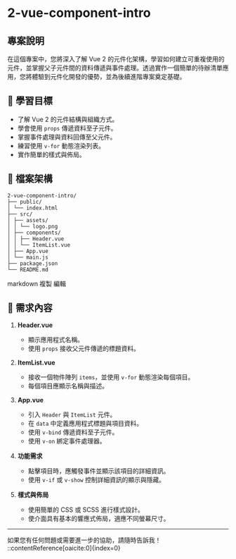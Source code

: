 # 2-vue-component-intro

## 專案說明

在這個專案中，您將深入了解 Vue 2 的元件化架構，學習如何建立可重複使用的元件，並掌握父子元件間的資料傳遞與事件處理。透過實作一個簡單的待辦清單應用，您將體驗到元件化開發的優勢，並為後續進階專案奠定基礎。

## 📌 學習目標

- 了解 Vue 2 的元件結構與組織方式。
- 學會使用 `props` 傳遞資料至子元件。
- 掌握事件處理與資料回傳至父元件。
- 練習使用 `v-for` 動態渲染列表。
- 實作簡單的樣式與佈局。

## 📁 檔案架構

```
2-vue-component-intro/
├── public/
│ └── index.html
├── src/
│ ├── assets/
│ │ └── logo.png
│ ├── components/
│ │ ├── Header.vue
│ │ └── ItemList.vue
│ ├── App.vue
│ └── main.js
├── package.json
└── README.md
```

markdown
複製
編輯

## 📝 需求內容

1. **Header.vue**

   - 顯示應用程式名稱。
   - 使用 `props` 接收父元件傳遞的標題資料。

2. **ItemList.vue**

   - 接收一個物件陣列 `items`，並使用 `v-for` 動態渲染每個項目。
   - 每個項目應顯示名稱與描述。

3. **App.vue**

   - 引入 `Header` 與 `ItemList` 元件。
   - 在 `data` 中定義應用程式標題與項目資料。
   - 使用 `v-bind` 傳遞資料至子元件。
   - 使用 `v-on` 綁定事件處理器。

4. **功能需求**

   - 點擊項目時，應觸發事件並顯示該項目的詳細資訊。
   - 使用 `v-if` 或 `v-show` 控制詳細資訊的顯示與隱藏。

5. **樣式與佈局**

   - 使用簡單的 CSS 或 SCSS 進行樣式設計。
   - 使介面具有基本的響應式佈局，適應不同螢幕尺寸。

---

如果您有任何問題或需要進一步的協助，請隨時告訴我！
::contentReference[oaicite:0]{index=0}
